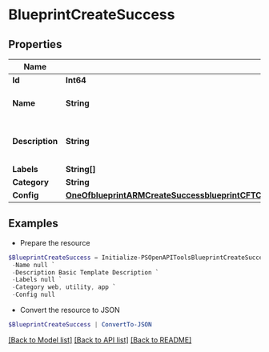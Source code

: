 # BlueprintCreateSuccess
## Properties

Name | Type | Description | Notes
------------ | ------------- | ------------- | -------------
**Id** | **Int64** | Blueprint ID | [optional] 
**Name** | **String** | A name for the blueprint | [optional] 
**Description** | **String** | A description for the blueprint | [optional] 
**Labels** | **String[]** |  | [optional] 
**Category** | **String** | Category | [optional] 
**Config** | [**OneOfblueprintARMCreateSuccessblueprintCFTCreateSuccessblueprintHelmCreateSuccessblueprintKubernetesCreateSuccessblueprintMorpheusCreateSuccessblueprintTerraformCreateSuccess**](OneOfblueprintARMCreateSuccessblueprintCFTCreateSuccessblueprintHelmCreateSuccessblueprintKubernetesCreateSuccessblueprintMorpheusCreateSuccessblueprintTerraformCreateSuccess.md) |  | [optional] 

## Examples

- Prepare the resource
```powershell
$BlueprintCreateSuccess = Initialize-PSOpenAPIToolsBlueprintCreateSuccess  -Id null `
 -Name null `
 -Description Basic Template Description `
 -Labels null `
 -Category web, utility, app `
 -Config null
```

- Convert the resource to JSON
```powershell
$BlueprintCreateSuccess | ConvertTo-JSON
```

[[Back to Model list]](../README.md#documentation-for-models) [[Back to API list]](../README.md#documentation-for-api-endpoints) [[Back to README]](../README.md)

